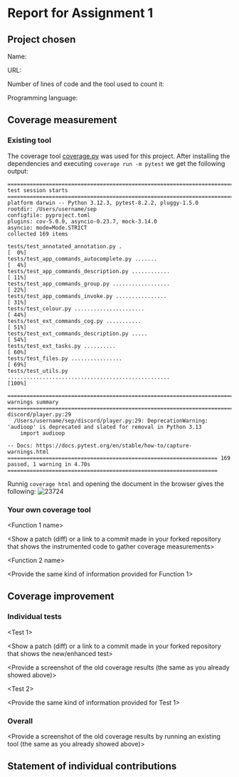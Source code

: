 # Report for Assignment 1

## Project chosen

Name: <TODO>

URL: <TODO>

Number of lines of code and the tool used to count it: <TODO>

Programming language: <TODO>

## Coverage measurement

### Existing tool
The coverage tool [coverage.py](https://coverage.readthedocs.io/en/7.5.3/) was used for this project. 
After installing the dependencies and executing `coverage run -m pytest` we get the following output:
```
======================================================================== test session starts ========================================================================
platform darwin -- Python 3.12.3, pytest-8.2.2, pluggy-1.5.0
rootdir: /Users/username/sep
configfile: pyproject.toml
plugins: cov-5.0.0, asyncio-0.23.7, mock-3.14.0
asyncio: mode=Mode.STRICT
collected 169 items

tests/test_annotated_annotation.py .                                                                                                                                        [  0%]
tests/test_app_commands_autocomplete.py .......                                                                                                                             [  4%]
tests/test_app_commands_description.py ............                                                                                                                         [ 11%]
tests/test_app_commands_group.py ..................                                                                                                                         [ 22%]
tests/test_app_commands_invoke.py ................                                                                                                                          [ 31%]
tests/test_colour.py ......................                                                                                                                                 [ 44%]
tests/test_ext_commands_cog.py ...........                                                                                                                                  [ 51%]
tests/test_ext_commands_description.py .....                                                                                                                                [ 54%]
tests/test_ext_tasks.py ..........                                                                                                                                          [ 60%]
tests/test_files.py ................                                                                                                                                        [ 69%]
tests/test_utils.py ...................................................                                                                                                     [100%]

========================================================================= warnings summary =========================================================================
discord/player.py:29
  /Users/username/sep/discord/player.py:29: DeprecationWarning: 'audioop' is deprecated and slated for removal in Python 3.13
    import audioop

-- Docs: https://docs.pytest.org/en/stable/how-to/capture-warnings.html
================================================================== 169 passed, 1 warning in 4.70s ==================================================================

```
Runnig `coverage html` and opening the document in the browser gives the following:
![23724](https://github.com/tthijm/sep/assets/74216566/5991a9ef-81a1-494f-8016-700ee72d375e)

### Your own coverage tool

<The following is supposed to be repeated for each group member>

<Group member name>

<Function 1 name>

<Show a patch (diff) or a link to a commit made in your forked repository that shows the instrumented code to gather coverage measurements>

<Provide a screenshot of the coverage results output by the instrumentation>

<Function 2 name>

<Provide the same kind of information provided for Function 1>

## Coverage improvement

### Individual tests

<The following is supposed to be repeated for each group member>

<Group member name>

<Test 1>

<Show a patch (diff) or a link to a commit made in your forked repository that shows the new/enhanced test>

<Provide a screenshot of the old coverage results (the same as you already showed above)>

<Provide a screenshot of the new coverage results>

<State the coverage improvement with a number and elaborate on why the coverage is improved>

<Test 2>

<Provide the same kind of information provided for Test 1>

### Overall

<Provide a screenshot of the old coverage results by running an existing tool (the same as you already showed above)>

<Provide a screenshot of the new coverage results by running the existing tool using all test modifications made by the group>

## Statement of individual contributions

<Write what each group member did>
